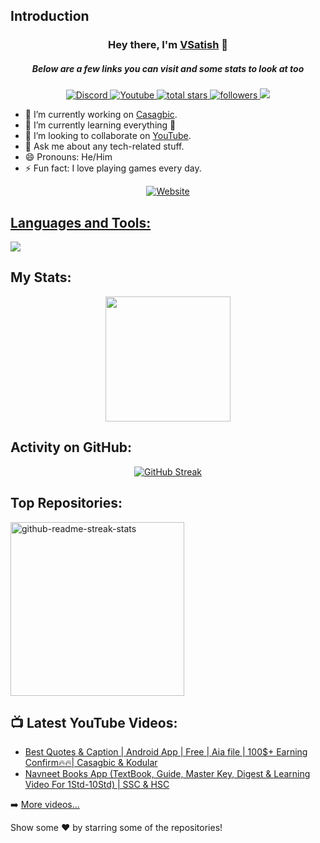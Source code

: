 ## Introduction
<h3 align="center">Hey there, I'm <a href="https://github.com/V5ati5h">VSatish</a> 👋</h3>
<h5 align="center">Below are a few links you can visit and some stats to look at too</h5>

<p align="center">
  <a href="https://discord.gg/cFkgNR7z">
    <img alt="Discord" title="Discord" src="https://img.shields.io/badge/-Discord-7289DA?style=for-the-badge&logo=discord&logoColor=white"/>
  </a>
  <a href="https://www.youtube.com/@V5ati5h">
    <img alt="Youtube" title="Youtube" src="https://img.shields.io/badge/-Youtube-FF0000?style=for-the-badge&logo=youtube&logoColor=white"/>
  </a>
  <a href="https://github.com/V5ati5h?tab=repositories&sort=stargazers">
    <img alt="total stars" title="Total stars on GitHub" src="https://custom-icon-badges.demolab.com/github/stars/V5ati5h?color=B8B92B&style=for-the-badge&labelColor=959532&logo=star"/>
  </a>
  <a href="https://github.com/V5ati5h">
     <img alt="followers" title="Follow me on Github" src="https://img.shields.io/github/followers/V5ati5h?color=236ad3&style=for-the-badge&logo=github&label=Follow"/>
   </a>
  <a href="https://github.com/V5ati5h">
     <img src="https://komarev.com/ghpvc/?username=V5ati5h&style=for-the-badge&color=brightgreen"/>
   </a>
</p>

- 🔭 I’m currently working on [Casagbic](https://casagbic.com/).
- 🌱 I’m currently learning everything 🤣
- 👯 I’m looking to collaborate on [YouTube](https://youtube.com/V5ati5h).
- 💬 Ask me about any tech-related stuff.
- 😄 Pronouns: He/Him
- ⚡ Fun fact: I love playing games every day.

<p align="center">
  <a href="https://casagbic.com">
    <img alt="Website" title="Website" src="https://img.shields.io/website?label=casagbic.com&style=for-the-badge&url=https%3A%2F%2Fcasagbic.com"/>
  </a>
  <br>
  <a href="https://
  <img src="https://komarev.com/ghpvc/?username=V5ati5h&style=for-the-badge&color=brightgreen"/>
</p>

## Languages and Tools:
<p align="left">
  <a href="https://github.com/V5ati5h">
    <img src="https://skillicons.dev/icons?i=vscode,visualstudio,androidstudio,replit,github,angular,java,kotlin,python,c,cpp,cs,php,css,html,js,ts,scss,mongodb,mysql,express,nodejs,bots"/>
  </a>
</p>  

## My Stats:
<p align="center">
  <img height="200px" src="https://github-readme-stats.vercel.app/api?username=V5ati5h&hide_border=true&show_icons=true&count_private=true&theme=gruvbox&bg_color=151515"/>
</p>

## Activity on GitHub:
<p align="center">
  <a href="https://github.com/V5ati5h">
    <img title="GitHub Streak" alt="GitHub Streak" src="https://github-readme-streak-stats.herokuapp.com/?user=V5ati5h&theme=dark&hide_border=true&stroke=f53b3b"/>
  </a>
</p>

## Top Repositories:
<p align="left">
   <a href="https://github.com/V5ati5h/Chexx"><img width="278" src="https://denvercoder1-github-readme-stats.vercel.app/api/pin/?username=V5ati5h&repo=Chexx&theme=react&bg_color=1F222E&title_color=F8D866&hide_border=true&icon_color=F8D866&show_icons=false" alt="github-readme-streak-stats"></a>
</p>

## 📺 Latest YouTube Videos:
- [Best Quotes & Caption | Android App | Free | Aia file | 100$+ Earning Confirm🔥🔥| Casagbic & Kodular](https://www.youtube.com/watch?v=tRMf3MXbMR0)
- [Navneet Books App (TextBook, Guide, Master Key, Digest & Learning Video For 1Std-10Std) | SSC & HSC](https://www.youtube.com/watch?v=HP0KtTxZoRI)

➡️ [More videos...](https://youtube.com/V5ati5h)

Show some ❤️ by starring some of the repositories!

